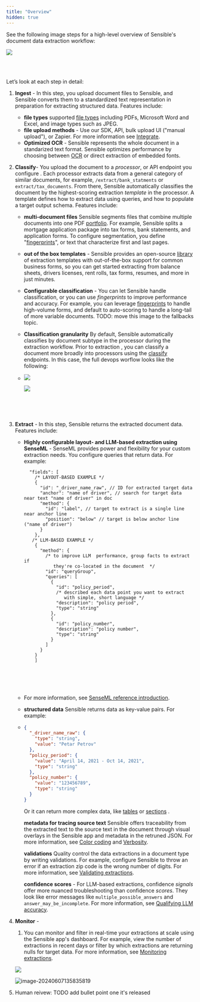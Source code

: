 ```yaml
---
title: "Overview"
hidden: true
---
```


See the following image steps for a high-level overview of Sensible's document data extraction workflow:

![](https://files.readme.io/ab70dad-image.png)

<br />

<br />

Let’s look at each step in detail:

1. **Ingest** - In this step, you upload document files to Sensible, and Sensible converts them to a standardized text representation in preparation for extracting structured data. Features include:

   - **file types** supported [file types](doc:file-types) including PDFs, Microsoft Word and Excel, and image types such as JPEG.
   - **file upload methods** - Use our SDK, API, bulk upload UI ("manual upload"), or Zapier. For more information see [Integrate](doc:integrate).
   - **Optimized OCR** - Sensible represents the whole document in a standarized text format. Sensible optimizes performance by choosing between [OCR](doc:ocr) or direct extraction of embedded fonts. 

2. **Classify**- You upload the document to a _processor_, or API endpoint you configure . Each processor extracts data from a general category of similar documents, for example, `/extract/bank_statments` or `extract/tax_documents`.  From there, Sensible automatically classifies the document by  the highest-scoring extraction _template_  in the processor. A template defines how to extract data  using queries, and how to populate a target output schema. Features include:

   - **multi-document files** Sensible segments files that combine multiple documents into one PDF [portfolio](doc:portfolio). For example, Sensible splits a mortgage application package into tax forms, bank statements, and application forms. To configure segmentation, you define  "[fingerprints](doc:fingerprint)", or text that characterize first and last pages.
   - **out of the box templates** - Sensible provides an open-source [library](doc:library)  of extraction templates with out-of-the-box support for common business forms, so you can get started extracting from balance sheets, drivers licenses, rent rolls, tax forms, resumes, and more in just minutes.
   - **Configurable classification** - You can let Sensible handle classification, or you can use _fingerprints_ to improve performance and accuracy. For example, you can leverage [fingerprints](doc:fallbacks#capture-long-tail-documents-with-fallback-configs)  to handle high-volume forms, and default to auto-scoring to handle a long-tail of more variable documents. TODO: move this image to the fallbacks topic.
   - **Classification granularity** By default, Sensible automatically classifies by document subtype in the processor during the extraction workflow. Prior to extraction , you can classify a document more broadly into processors using the [classify](doc:classify) endpoints.  In this case, the full devops worflow looks like the following:
   - ![](https://files.readme.io/7376b86-image.png)

     ![](https://files.readme.io/43e60bc-image.png)

     <br />

   <br />

   <br />

3. **Extract** - In this step, Sensible returns the extracted document data. Features include: 

   - **Highly configurable layout- and LLM-based extraction using SenseML** -  SenseML provides power and flexibility for your custom extraction needs.  You configure queries that return data. For example:

     ```
       "fields": [
         /* LAYOUT-BASED EXAMPLE */
         {
           "id": "_driver_name_raw", // ID for extracted target data
           "anchor": "name of driver", // search for target data near text "name of driver" in doc
           "method": {
             "id": "label", // target to extract is a single line near anchor line
             "position": "below" // target is below anchor line ("name of driver")
           }
         },
        /* LLM-BASED EXAMPLE */
         {
           "method": {
             /* to improve LLM  performance, group facts to extract if 
                they're co-located in the document  */
             "id": "queryGroup",
             "queries": [
               {
                 "id": "policy_period",
                 /* described each data point you want to extract
                    with simple, short language */
                 "description": "policy period",
                 "type": "string"
               },
               {
                 "id": "policy_number",
                 "description": "policy number",
                 "type": "string"
               }
             ]
           }
         }
         ]
         
         
         
         
         
     ```

   - For more information, see  [SenseML reference introduction](doc:senseml-reference-introduction).

   - **structured data** Sensible returns data as key-value pairs. For example:

   - ```json
     {
       "_driver_name_raw": {
         "type": "string",
         "value": "Petar Petrov"
       },
       "policy_period": {
         "value": "April 14, 2021 - Oct 14, 2021",
         "type": "string"
       },
       "policy_number": {
         "value": "123456789",
         "type": "string"
       }
     }
     ```

     Or it can return more complex data, like [tables](doc:nlp-table)  or [sections](doc:repeat-layouts) . 

     **metadata for tracing source text** Sensible offers traceability from the extracted text to the source text in the document through visual overlays in the Sensible app and metadata in the retruned JSON. For more information, see [Color coding](doc:color) and [Verbosity](doc:verbosity).

     **validations** Quality control the data extractions in a document type by writing validations. For example, configure Sensible to throw an error if an extraction zip code is the wrong number of digits. For more information, see [Validating extractions](doc:validate-extractions).

     **confidence scores**  - For LLM-based extractions, confidence _signals_ offer more nuanced troubleshooting than confidence _scores_. They look like error messages like `multiple_possible_answers` and `answer_may_be_incomplete`. For more information, see [Qualifying LLM accuracy](doc:confidence).

4. **Monitor** -  

   1. You can monitor and filter in real-time your extractions at scale using the Sensible app's dashboard. For example, view the number of extractions in recent days or filter by which extractions are returning nulls for target data. For more information, see [Monitoring extractions](doc:metrics).

   ![](https://files.readme.io/f3936a3-image.png)

     ![image-20240607135835819](C:\Users\franc\AppData\Roaming\Typora\typora-user-images\image-20240607135835819.png)

5. Human reivew: TODO add bullet point one it's released
